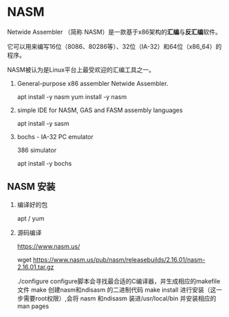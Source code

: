# NASM

Netwide Assembler （简称 NASM）是一款基于x86架构的**汇编**与**反汇编**软件。

它可以用来编写16位（8086、80286等）、32位（IA-32）和64位（x86_64）的程序。 

NASM被认为是Linux平台上最受欢迎的汇编工具之一。

1. General-purpose x86 assembler Netwide Assembler.

    apt install -y nasm
    yum install -y nasm

2. simple IDE for NASM, GAS and FASM assembly languages

    apt install -y sasm

3. bochs - IA-32 PC emulator

    386 simulator

    apt install -y bochs

## NASM 安装

1. 编译好的包

    apt / yum

2. 源码编译

    https://www.nasm.us/

    wget https://www.nasm.us/pub/nasm/releasebuilds/2.16.01/nasm-2.16.01.tar.gz

    ./configure    configure脚本会寻找最合适的C编译器，并生成相应的makefile文件
    make           创建nasm和ndisasm 的二进制代码
    make install   进行安装（这一步需要root权限）,会将 nasm 和ndisasm 装进/usr/local/bin 并安装相应的man pages
